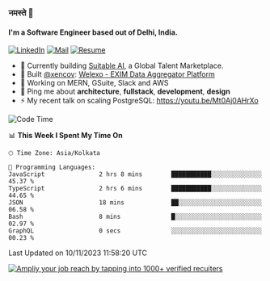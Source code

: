 ### नमस्ते 🙏

#### I'm a Software Engineer based out of Delhi, India.

[![LinkedIn](https://img.shields.io/badge/linkedin-%230077B5.svg)](https://linkedin.com/in/sambhav2612)
[![Mail](https://img.shields.io/badge/gmail-D14836)](mailto:sambhavjain2612@gmail.com)
[![Resume](https://img.shields.io/badge/resume-%23#FFFF00.svg)](https://mega.nz/file/IjA3yaoB#BFfQg1-aKva0piAd_wWs8Hf5dlnYRQ2ZkwtYwNMzBhA)

- 🏢 Currently building [Suitable AI](https://suitable.ai), a Global Talent Marketplace.
- 💅 Built [@xencov](https://github.com/xencov): [Welexo - EXIM Data Aggregator Platform](https://welexo.com)
- 🌱 Working on MERN, GSuite, Slack and AWS
- 💬 Ping me about **architecture**, **fullstack**, **development**, **design**
- ⚡️ My recent talk on scaling PostgreSQL: https://youtu.be/Mt0Aj0AHrXo

<!--START_SECTION:waka-->
![Code Time](http://img.shields.io/badge/Code%20Time-3%2C791%20hrs%2042%20mins-blue)

📊 **This Week I Spent My Time On** 

```text
🕑︎ Time Zone: Asia/Kolkata

💬 Programming Languages: 
JavaScript               2 hrs 8 mins        ███████████░░░░░░░░░░░░░░   45.37 % 
TypeScript               2 hrs 6 mins        ███████████░░░░░░░░░░░░░░   44.65 % 
JSON                     18 mins             ██░░░░░░░░░░░░░░░░░░░░░░░   06.58 % 
Bash                     8 mins              █░░░░░░░░░░░░░░░░░░░░░░░░   02.97 % 
GraphQL                  0 secs              ░░░░░░░░░░░░░░░░░░░░░░░░░   00.23 % 
```


 Last Updated on 10/11/2023 11:58:20 UTC
<!--END_SECTION:waka-->

[![Ampliy your job reach by tapping into 1000+ verified recuiters](https://user-images.githubusercontent.com/19583619/212717528-45b497fd-e886-4452-90fe-93829667bd63.png)](https://suitable.ai)

